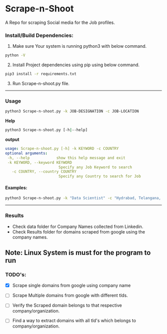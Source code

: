 # Scrape-n-Shoot
A Repo for scraping Social media for the Job profiles.

### Install/Build Dependencies:
1. Make sure Your system is running python3 with below command.
```sh
python -V
```

2. Install Project dependencies using pip using below command.
```sh
pip3 install -r requirements.txt
```

3. Run Scrape-n-shoot.py file.
---
### Usage
```sh
python3 Scrape-n-shoot.py -k JOB-DESIGNATION -c JOB-LOCATION
```
**Help**

```sh
python3 Scrape-n-shoot.py [-h|--help]
```

**output**

```yaml
usage: Scrape-n-shoot.py [-h] -k KEYWORD -c COUNTRY
optional arguments:
 -h, --help            show this help message and exit
 -k KEYWORD, --keyword KEYWORD
                        Specify any Job Keyword to search
   -c COUNTRY, --country COUNTRY
                        Specify any Country to search for Job
```
#### Examples:
```sh 
python3 Scrape-n-shoot.py -k "Data Scientist" -c "Hydrabad, Telangana, India"
```
---
### Results
-  Check data folder for Company Names collected from Linkedin.
-  Check Results folder for domains scraped from google using the company names.

**Note:** Linux System is must for the program to run
---
### TODO's:

- [x] Scrape single domains from google using company name
- [ ] Scrape Multiple domains from google with different tlds.
- [ ] Verify the Scraped domain belongs to that respective company/organization.
- [ ] Find a way to extract domains with all tld's which belongs to company/organization.

   
